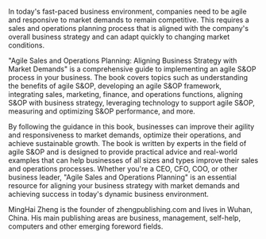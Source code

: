 

In today's fast-paced business environment, companies need to be agile and responsive to market demands to remain competitive. This requires a sales and operations planning process that is aligned with the company's overall business strategy and can adapt quickly to changing market conditions.

"Agile Sales and Operations Planning: Aligning Business Strategy with Market Demands" is a comprehensive guide to implementing an agile S&OP process in your business. The book covers topics such as understanding the benefits of agile S&OP, developing an agile S&OP framework, integrating sales, marketing, finance, and operations functions, aligning S&OP with business strategy, leveraging technology to support agile S&OP, measuring and optimizing S&OP performance, and more.

By following the guidance in this book, businesses can improve their agility and responsiveness to market demands, optimize their operations, and achieve sustainable growth. The book is written by experts in the field of agile S&OP and is designed to provide practical advice and real-world examples that can help businesses of all sizes and types improve their sales and operations processes. Whether you're a CEO, CFO, COO, or other business leader, "Agile Sales and Operations Planning" is an essential resource for aligning your business strategy with market demands and achieving success in today's dynamic business environment.

MingHai Zheng is the founder of zhengpublishing.com and lives in Wuhan, China. His main publishing areas are business, management, self-help, computers and other emerging foreword fields.
